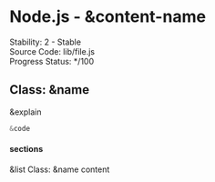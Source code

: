 <link rel="stylesheet" href="https://cdn.jsdelivr.net/npm/bootstrap-icons@1.5.0/font/bootstrap-icons.css">
<link rel="stylesheet" href="../source.css">

<h1 style="text-align:left;">Node.js - &content-name</h1>

<t8s>Stability: 2 - Stable</t8s></br>
<t8s>Source Code: lib/file.js</t8s></br>
<t8s>Progress Status: */100</t8s>

## Class: &name

&explain


```js
&code
```

#### sections
&list Class: &name content










